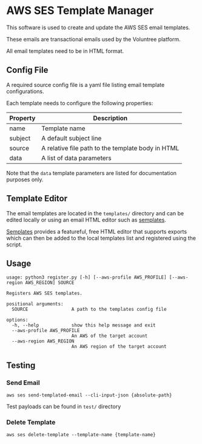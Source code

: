 # AWS SES Template Manager

This software is used to create and update the AWS SES email templates. 

These emails are transactional emails used by the Voluntree platform.

All email templates need to be in HTML format.

## Config File

A required source config file is a yaml file listing email template configurations. 

Each template needs to configure the following properties:


| Property | Description                                       | 
|----------|---------------------------------------------------|
| name     | Template name                                     | 
| subject  | A default subject line                            |
| source   | A relative file path to the template body in HTML |
| data     | A list of data parameters                         |

Note that the `data` template parameters are listed for documentation purposes only.

## Template Editor

The email templates are located in the `templates/` directory and can be edited locally 
or using an email HTML editor such as [semplates](app.semplates.io). 

[Semplates](app.semplates.io) provides a featureful, free HTML editor that supports 
exports which can then be added to the local templates list and registered using the script.


## Usage 

```
usage: python3 register.py [-h] [--aws-profile AWS_PROFILE] [--aws-region AWS_REGION] SOURCE

Registers AWS SES templates.

positional arguments:
  SOURCE                A path to the templates config file

options:
  -h, --help            show this help message and exit
  --aws-profile AWS_PROFILE
                        An AWS of the target account
  --aws-region AWS_REGION
                        An AWS region of the target account

```

## Testing

### Send Email

```
aws ses send-templated-email --cli-input-json {absolute-path}
```

Test payloads can be found in `test/` directory

### Delete Template

```
aws ses delete-template --template-name {template-name}
```